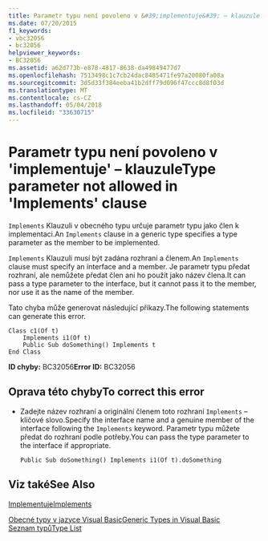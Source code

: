```yaml
---
title: Parametr typu není povoleno v &#39;implementuje&#39; – klauzule
ms.date: 07/20/2015
f1_keywords:
- vbc32056
- bc32056
helpviewer_keywords:
- BC32056
ms.assetid: a62d773b-e878-4817-8638-da49849477d7
ms.openlocfilehash: 7513498c1c7cb24dac8485471fe97a20080fa08a
ms.sourcegitcommit: 3d5d33f384eeba41b2dff79d096f47ccc8d8f03d
ms.translationtype: MT
ms.contentlocale: cs-CZ
ms.lasthandoff: 05/04/2018
ms.locfileid: "33630715"
---
```

# <a name="type-parameter-not-allowed-in-39implements39-clause"></a><span data-ttu-id="35d4a-102">Parametr typu není povoleno v &#39;implementuje&#39; – klauzule</span><span class="sxs-lookup"><span data-stu-id="35d4a-102">Type parameter not allowed in &#39;Implements&#39; clause</span></span>
<span data-ttu-id="35d4a-103">`Implements` Klauzuli v obecného typu určuje parametr typu jako člen k implementaci.</span><span class="sxs-lookup"><span data-stu-id="35d4a-103">An `Implements` clause in a generic type specifies a type parameter as the member to be implemented.</span></span>  
  
 <span data-ttu-id="35d4a-104">`Implements` Klauzuli musí být zadána rozhraní a členem.</span><span class="sxs-lookup"><span data-stu-id="35d4a-104">An `Implements` clause must specify an interface and a member.</span></span> <span data-ttu-id="35d4a-105">Je parametr typu předat rozhraní, ale nemůžete předat člen ani ho použít jako název člena.</span><span class="sxs-lookup"><span data-stu-id="35d4a-105">It can pass a type parameter to the interface, but it cannot pass it to the member, nor use it as the name of the member.</span></span>  
  
 <span data-ttu-id="35d4a-106">Tato chyba může generovat následující příkazy.</span><span class="sxs-lookup"><span data-stu-id="35d4a-106">The following statements can generate this error.</span></span>  
  
```  
Class c1(Of t)  
    Implements i1(Of t)  
    Public Sub doSomething() Implements t  
End Class  
```  
  
 <span data-ttu-id="35d4a-107">**ID chyby:** BC32056</span><span class="sxs-lookup"><span data-stu-id="35d4a-107">**Error ID:** BC32056</span></span>  
  
## <a name="to-correct-this-error"></a><span data-ttu-id="35d4a-108">Oprava této chyby</span><span class="sxs-lookup"><span data-stu-id="35d4a-108">To correct this error</span></span>  
  
-   <span data-ttu-id="35d4a-109">Zadejte název rozhraní a originální členem toto rozhraní `Implements` – klíčové slovo.</span><span class="sxs-lookup"><span data-stu-id="35d4a-109">Specify the interface name and a genuine member of the interface following the `Implements` keyword.</span></span> <span data-ttu-id="35d4a-110">Parametr typu můžete předat do rozhraní podle potřeby.</span><span class="sxs-lookup"><span data-stu-id="35d4a-110">You can pass the type parameter to the interface if appropriate.</span></span>  
  
    ```  
    Public Sub doSomething() Implements i1(Of t).doSomething  
    ```  
  
## <a name="see-also"></a><span data-ttu-id="35d4a-111">Viz také</span><span class="sxs-lookup"><span data-stu-id="35d4a-111">See Also</span></span>  
 [<span data-ttu-id="35d4a-112">Implementuje</span><span class="sxs-lookup"><span data-stu-id="35d4a-112">Implements</span></span>](../../visual-basic/language-reference/statements/implements-clause.md)  
   
 [<span data-ttu-id="35d4a-113">Obecné typy v jazyce Visual Basic</span><span class="sxs-lookup"><span data-stu-id="35d4a-113">Generic Types in Visual Basic</span></span>](../../visual-basic/programming-guide/language-features/data-types/generic-types.md)  
 [<span data-ttu-id="35d4a-114">Seznam typů</span><span class="sxs-lookup"><span data-stu-id="35d4a-114">Type List</span></span>](../../visual-basic/language-reference/statements/type-list.md)
